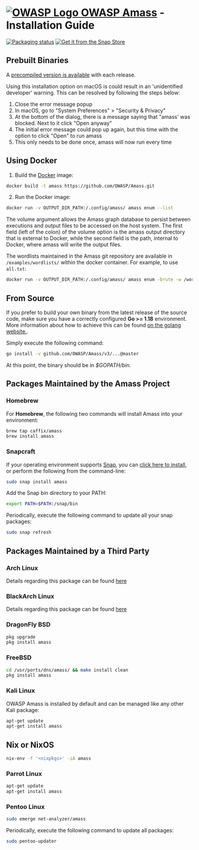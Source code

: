 
# [![OWASP Logo](../images/owasp_logo.png) OWASP Amass](https://owasp.org/www-project-amass/) - Installation Guide

[![Packaging status](https://repology.org/badge/vertical-allrepos/amass.svg)](https://repology.org/metapackage/amass/versions)
[![Get it from the Snap Store](https://snapcraft.io/static/images/badges/en/snap-store-white.svg)](https://snapcraft.io/amass)

## Prebuilt Binaries

A [precompiled version is available](https://github.com/OWASP/Amass/releases) with each release.

Using this installation option on macOS is could result in an 'unidentified developer' warning. This can be resolved by following the steps below:

1. Close the error message popup
2. In macOS, go to "System Preferences" > "Security & Privacy"
3. At the bottom of the dialog, there is a message saying that "amass' was blocked. Next to it click "Open anyway"
4. The initial error message could pop up again, but this time with the option to click "Open" to run amass
5. This only needs to be done once, amass will now run every time

## Using Docker

1. Build the [Docker](https://docs.docker.com/) image:

```bash
docker build -t amass https://github.com/OWASP/Amass.git
```

2. Run the Docker image:

```bash
docker run -v OUTPUT_DIR_PATH:/.config/amass/ amass enum --list
```

The volume argument allows the Amass graph database to persist between executions and output files to be accessed on the host system. The first field (left of the colon) of the volume option is the amass output directory that is external to Docker, while the second field is the path, internal to Docker, where amass will write the output files.

The wordlists maintained in the Amass git repository are available in `/examples/wordlists/` within the docker container. For example, to use `all.txt`:

```bash
docker run -v OUTPUT_DIR_PATH:/.config/amass/ amass enum -brute -w /wordlists/all.txt -share -d example.com
```

## From Source

If you prefer to build your own binary from the latest release of the source code, make sure you have a correctly configured **Go >= 1.18** environment. More information about how to achieve this can be found [on the golang website.](https://golang.org/doc/install).

Simply execute the following command:

```bash
go install -v github.com/OWASP/Amass/v3/...@master
```

At this point, the binary should be in *$GOPATH/bin*.

## Packages Maintained by the Amass Project

### Homebrew

For **Homebrew**, the following two commands will install Amass into your environment:

```bash
brew tap caffix/amass
brew install amass
```

### Snapcraft

If your operating environment supports [Snap](https://docs.snapcraft.io/core/install), you can [click here to install](https://snapcraft.io/amass), or perform the following from the command-line:

```bash
sudo snap install amass
```

Add the Snap bin directory to your PATH:

```bash
export PATH=$PATH:/snap/bin
```

Periodically, execute the following command to update all your snap packages:

```bash
sudo snap refresh
```

## Packages Maintained by a Third Party

### Arch Linux

Details regarding this package can be found [here](https://aur.archlinux.org/packages/amass/)

### BlackArch Linux

Details regarding this package can be found [here](https://github.com/BlackArch/blackarch/blob/master/packages/amass/PKGBUILD)

### DragonFly BSD

```bash
pkg upgrade
pkg install amass
```

### FreeBSD

```bash
cd /usr/ports/dns/amass/ && make install clean
pkg install amass
```

### Kali Linux

OWASP Amass is installed by default and can be managed like any other Kali package:

```bash
apt-get update
apt-get install amass
```

## Nix or NixOS

```bash
nix-env -f '<nixpkgs>' -iA amass
```

### Parrot Linux

```bash
apt-get update
apt-get install amass
```

### Pentoo Linux

```bash
sudo emerge net-analyzer/amass
```

Periodically, execute the following command to update all packages:

```bash
sudo pentoo-updater
```
